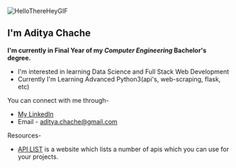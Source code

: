 ![HelloThereHeyGIF](https://user-images.githubusercontent.com/84438200/149096827-4711b866-1c42-49cf-80ed-de01ad2d0b63.gif)


## I'm Aditya Chache
**I'm currently in Final Year of my *Computer Engineering* Bachelor's degree.**

- I'm interested in learning Data Science and Full Stack Web Development
- Currently I'm Learning Advanced Python3(api's, web-scraping, flask, etc) 

You can connect with me through-
- [My LinkedIn](https://www.linkedin.com/in/aditya-chache-2647091a7/)
- Email - aditya.chache@gmail.com


Resources-
- [API LIST](https://apilist.fun/) is a website which lists a number of apis which you can use for your projects.

<!--
**adityachache/adityachache** is a ✨ _special_ ✨ repository because its `README.md` (this file) appears on your GitHub profile.

Here are some ideas to get you started:

- 🔭 I’m currently working on ...
- 🌱 I’m currently learning ...
- 👯 I’m looking to collaborate on ...
- 🤔 I’m looking for help with ...
- 💬 Ask me about ...
- 📫 How to reach me: ...
- 😄 Pronouns: ...
- ⚡ Fun fact: ...
-->
